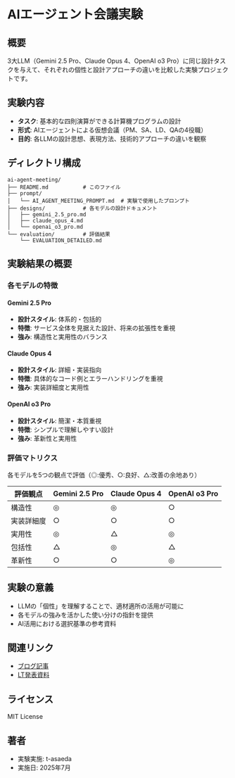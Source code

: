 # AIエージェント会議実験

## 概要
3大LLM（Gemini 2.5 Pro、Claude Opus 4、OpenAI o3 Pro）に同じ設計タスクを与えて、それぞれの個性と設計アプローチの違いを比較した実験プロジェクトです。

## 実験内容
- **タスク**: 基本的な四則演算ができる計算機プログラムの設計
- **形式**: AIエージェントによる仮想会議（PM、SA、LD、QAの4役職）
- **目的**: 各LLMの設計思想、表現方法、技術的アプローチの違いを観察

## ディレクトリ構成
```
ai-agent-meeting/
├── README.md           # このファイル
├── prompt/
│   └── AI_AGENT_MEETING_PROMPT.md  # 実験で使用したプロンプト
├── designs/            # 各モデルの設計ドキュメント
│   ├── gemini_2.5_pro.md
│   ├── claude_opus_4.md
│   └── openai_o3_pro.md
└── evaluation/         # 評価結果
    └── EVALUATION_DETAILED.md
```

## 実験結果の概要

### 各モデルの特徴

#### Gemini 2.5 Pro
- **設計スタイル**: 体系的・包括的
- **特徴**: サービス全体を見据えた設計、将来の拡張性を重視
- **強み**: 構造性と実用性のバランス

#### Claude Opus 4  
- **設計スタイル**: 詳細・実装指向
- **特徴**: 具体的なコード例とエラーハンドリングを重視
- **強み**: 実装詳細度と実用性

#### OpenAI o3 Pro
- **設計スタイル**: 簡潔・本質重視
- **特徴**: シンプルで理解しやすい設計
- **強み**: 革新性と実用性

### 評価マトリクス
各モデルを5つの観点で評価（◎:優秀、○:良好、△:改善の余地あり）

| 評価観点 | Gemini 2.5 Pro | Claude Opus 4 | OpenAI o3 Pro |
|---------|----------------|---------------|---------------|
| 構造性   | ◎              | ◎             | ○             |
| 実装詳細度| ○              | ○             | ○             |
| 実用性   | ◎              | △             | ◎             |
| 包括性   | △              | ◎             | △             |
| 革新性   | ○              | ○             | ◎             |

## 実験の意義
- LLMの「個性」を理解することで、適材適所の活用が可能に
- 各モデルの強みを活かした使い分けの指針を提供
- AI活用における選択基準の参考資料

## 関連リンク
- [ブログ記事](※公開後にURLを追加)
- [LT発表資料](※公開後にURLを追加)

## ライセンス
MIT License

## 著者
- 実験実施: t-asaeda
- 実施日: 2025年7月